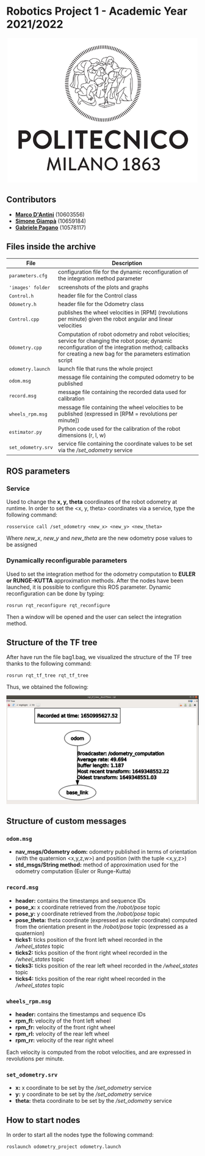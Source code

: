 
# Robotics Project 1 - Academic Year 2021/2022

<p align="center">
  <img width="500" src="images/polimi_logo.png" alt="PoliMi Logo" />
  <br>
</p>

## Contributors

- [__Marco D'Antini__](https://github.com/DantiniMarco) (10603556)
- [__Simone Giampà__](https://github.com/SimonGiampy) (10659184)
- [__Gabriele Pagano__](https://github.com/gabrielepagano) (10578117)


## Files inside the archive

|File|Description|
|---------------|-----------|
| `parameters.cfg` | configuration file for the dynamic reconfiguration of the integration method parameter |
| `'images' folder` | screenshots of the plots and graphs |
| `Control.h` | header file for the Control class |
| `Odometry.h` | header file for the Odometry class |
| `Control.cpp` | publishes the wheel velocities in [RPM] (revolutions per minute) given the robot angular and linear velocities |
| `Odometry.cpp` | Computation of robot odometry and robot velocities; service for changing the robot pose; dynamic reconfiguration of the integration method; callbacks for creating a new bag for the parameters estimation script |
| `odometry.launch` | launch file that runs the whole project |
| `odom.msg` | message file containing the computed odometry to be published |
| `record.msg` | message file containing the recorded data used for calibration |
| `wheels_rpm.msg` | message file containing the wheel velocities to be published (expressed in [RPM = revolutions per minute]) |
| `estimator.py` | Python code used for the calibration of the robot dimensions (r, l, w) |
| `set_odometry.srv` | service file containing the coordinate values to be set via the */set_odometry* service |


## ROS parameters

### Service

Used to change the __x, y, theta__ coordinates of the robot odometry at runtime. In order to set the <x, y, theta> coordinates via a service, type the following command:

```
rosservice call /set_odometry <new_x> <new_y> <new_theta>
```

Where *new_x*, *new_y* and *new_theta* are the new odometry pose values to be assigned

### Dynamically reconfigurable parameters

Used to set the integration method for the odometry computation to __EULER or RUNGE-KUTTA__ approximation methods. After the nodes have been launched, it is possible to configure this ROS parameter. Dynamic reconfiguration can be done by typing:

```
rosrun rqt_reconfigure rqt_reconfigure
```

Then a window will be opened and the user can select the integration method.

## Structure of the TF tree

After have run the file bag1.bag, we visualized the structure of the TF tree thanks to the following command:

```
rosrun rqt_tf_tree rqt_tf_tree
```

Thus, we obtained the following:

<p align="center">
  <img src="images/tf_tree.png" alt="TF Tree" />
  <br>
</p>

## Structure of custom messages

### `odom.msg`

- __nav_msgs/Odometry odom:__ odometry published in terms of orientation (with the quaternion <x,y,z,w>)  and position (with the tuple <x,y,z>)
- __std_msgs/String method:__ method of approximation used for the odometry computation (Euler or Runge-Kutta)

### `record.msg`

- __header:__ contains the timestamps and sequence IDs
- __pose_x:__ x coordinate retrieved from the */robot/pose* topic
- __pose_y:__ y coordinate retrieved from the */robot/pose* topic
- __pose_theta:__ theta coordinate (expressed as euler coordinate) computed from the orientation present in the */robot/pose* topic (expressed as a quaternion)
- __ticks1:__ ticks position of the front left wheel recorded in the */wheel_states* topic
- __ticks2:__ ticks position of the front right wheel recorded in the */wheel_states* topic
- __ticks3:__ ticks position of the rear left wheel recorded in the */wheel_states* topic
- __ticks4:__ ticks position of the rear right wheel recorded in the */wheel_states* topic

### `wheels_rpm.msg`

- __header:__ contains the timestamps and sequence IDs
- __rpm_fl:__ velocity of the front left wheel
- __rpm_fr:__ velocity of the front right wheel
- __rpm_rl:__ velocity of the rear left wheel
- __rpm_rr:__ velocity of the rear right wheel

Each velocity is computed from the robot velocities, and are expressed in revolutions per minute.

### `set_odometry.srv`

- __x:__ x coordinate to be set by the */set_odometry* service
- __y:__ y coordinate to be set by the */set_odometry* service
- __theta:__ theta coordinate to be set by the */set_odometry* service

## How to start nodes

In order to start all the nodes type the following command:

```
roslaunch odometry_project odometry.launch
```

